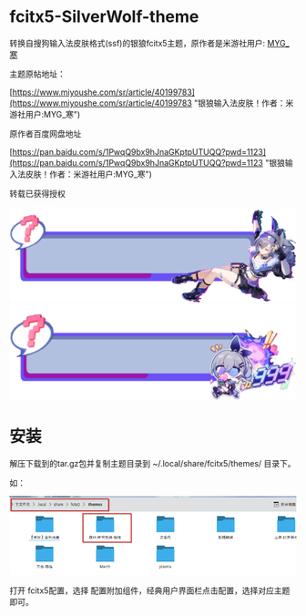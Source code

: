 # fcitx5-SilverWolf-theme
转换自搜狗输入法皮肤格式(ssf)的银狼fcitx5主题，原作者是米游社用户: [MYG_寒](www.miyoushe.com/sr/accountCenter/postList?id=79952500 "MYG_寒的米游社主页")

主题原帖地址：

[https://www.miyoushe.com/sr/article/40199783](https://www.miyoushe.com/sr/article/40199783 "银狼输入法皮肤！作者：米游社用户:MYG_寒")

原作者百度网盘地址

[https://pan.baidu.com/s/1PwqQ9bx9hJnaGKptpUTUQQ?pwd=1123](https://pan.baidu.com/s/1PwqQ9bx9hJnaGKptpUTUQQ?pwd=1123 "银狼输入法皮肤！作者：米游社用户:MYG_寒")

<p>转载已获得授权</p>

![](skin1_2.png)
![](skin2_1.png)


# 安装
<p>解压下载到的tar.gz包并复制主题目录到 ~/.local/share/fcitx5/themes/ 目录下。</p>
如：

![安装](屏幕截图_20241224_013048.png)

<p>打开 fcitx5配置，选择 配置附加组件，经典用户界面栏点击配置，选择对应主题即可。</p>
